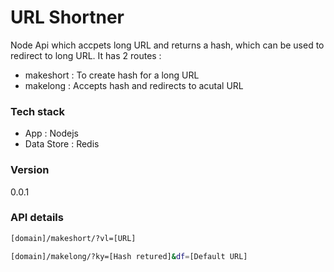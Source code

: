 # URL Shortner

Node Api which accpets long URL and returns a hash, which can be used to redirect to long URL. It has 2 routes :
* makeshort : To create hash for a long URL
* makelong : Accepts hash and redirects to acutal URL

### Tech stack
 * App : Nodejs
 * Data Store : Redis

### Version
0.0.1

### API details
```sh
[domain]/makeshort/?vl=[URL]
```

```sh
[domain]/makelong/?ky=[Hash retured]&df=[Default URL]
```
